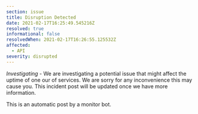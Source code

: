 ```yaml
---
section: issue
title: Disruption Detected
date: 2021-02-17T16:25:49.545216Z
resolved: true
informational: false
resolvedWhen: 2021-02-17T16:26:55.125532Z
affected:
  - API
severity: disrupted
---
```

*Investigating* - We are investigating a potential issue that might affect the uptime of one our of services. We are sorry for any inconvenience this may cause you. This incident post will be updated once we have more information.

This is an automatic post by a monitor bot.
        